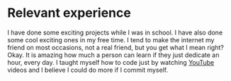 # Relevant experience
I have done some exciting projects while I was in school.
I have also done some cool exciting ones in my free time. 
I tend to make the internet my friend on most occasions, not a real friend, but you get what I mean right? Okay.
It is amazing how much a person can learn if they just dedicate an hour, every day.
I taught myself how to code just by watching [YouTube](www.youtube.com) videos and I believe I could do more if I commit myself. 
